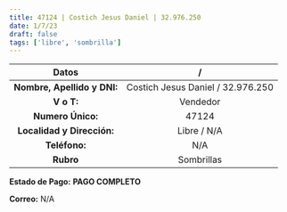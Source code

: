```yaml
---
title: 47124 | Costich Jesus Daniel | 32.976.250
date: 1/7/23
draft: false
tags: ['libre', 'sombrilla']
---
```


|          **Datos**          |                 /                 |
|:---------------------------:|:---------------------------------:|
| **Nombre, Apellido y DNI:** | Costich Jesus Daniel / 32.976.250 |
|          **V o T:**         |              Vendedor             |
|      **Numero Único:**      |               47124               |
|  **Localidad y Dirección:** |            Libre / N/A            |
|        **Teléfono:**        |                N/A                |
|          **Rubro**          |             Sombrillas            |

**Estado de Pago:** **PAGO COMPLETO**

**Correo:** N/A
